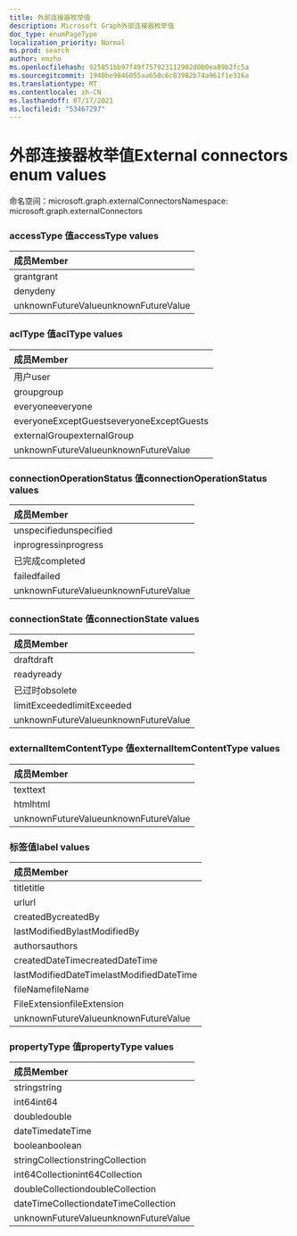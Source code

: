 ```yaml
---
title: 外部连接器枚举值
description: Microsoft Graph外部连接器枚举值
doc_type: enumPageType
localization_priority: Normal
ms.prod: search
author: emzho
ms.openlocfilehash: 925851bb97f49f757923112902d0b0ea89b2fc5a
ms.sourcegitcommit: 1940be9846055aa650c6c03982b74a961f1e316a
ms.translationtype: MT
ms.contentlocale: zh-CN
ms.lasthandoff: 07/17/2021
ms.locfileid: "53467297"
---
```

# <a name="external-connectors-enum-values"></a><span data-ttu-id="e6b82-103">外部连接器枚举值</span><span class="sxs-lookup"><span data-stu-id="e6b82-103">External connectors enum values</span></span>

<span data-ttu-id="e6b82-104">命名空间：microsoft.graph.externalConnectors</span><span class="sxs-lookup"><span data-stu-id="e6b82-104">Namespace: microsoft.graph.externalConnectors</span></span>

### <a name="accesstype-values"></a><span data-ttu-id="e6b82-105">accessType 值</span><span class="sxs-lookup"><span data-stu-id="e6b82-105">accessType values</span></span>

| <span data-ttu-id="e6b82-106">成员</span><span class="sxs-lookup"><span data-stu-id="e6b82-106">Member</span></span>
|:--------------
| <span data-ttu-id="e6b82-107">grant</span><span class="sxs-lookup"><span data-stu-id="e6b82-107">grant</span></span>
| <span data-ttu-id="e6b82-108">deny</span><span class="sxs-lookup"><span data-stu-id="e6b82-108">deny</span></span>
| <span data-ttu-id="e6b82-109">unknownFutureValue</span><span class="sxs-lookup"><span data-stu-id="e6b82-109">unknownFutureValue</span></span>

### <a name="acltype-values"></a><span data-ttu-id="e6b82-110">aclType 值</span><span class="sxs-lookup"><span data-stu-id="e6b82-110">aclType values</span></span>

| <span data-ttu-id="e6b82-111">成员</span><span class="sxs-lookup"><span data-stu-id="e6b82-111">Member</span></span>
|:--------------
| <span data-ttu-id="e6b82-112">用户</span><span class="sxs-lookup"><span data-stu-id="e6b82-112">user</span></span>
| <span data-ttu-id="e6b82-113">group</span><span class="sxs-lookup"><span data-stu-id="e6b82-113">group</span></span>
| <span data-ttu-id="e6b82-114">everyone</span><span class="sxs-lookup"><span data-stu-id="e6b82-114">everyone</span></span>
| <span data-ttu-id="e6b82-115">everyoneExceptGuests</span><span class="sxs-lookup"><span data-stu-id="e6b82-115">everyoneExceptGuests</span></span>
| <span data-ttu-id="e6b82-116">externalGroup</span><span class="sxs-lookup"><span data-stu-id="e6b82-116">externalGroup</span></span>
| <span data-ttu-id="e6b82-117">unknownFutureValue</span><span class="sxs-lookup"><span data-stu-id="e6b82-117">unknownFutureValue</span></span>


### <a name="connectionoperationstatus-values"></a><span data-ttu-id="e6b82-118">connectionOperationStatus 值</span><span class="sxs-lookup"><span data-stu-id="e6b82-118">connectionOperationStatus values</span></span>

| <span data-ttu-id="e6b82-119">成员</span><span class="sxs-lookup"><span data-stu-id="e6b82-119">Member</span></span>
|:--------------
| <span data-ttu-id="e6b82-120">unspecified</span><span class="sxs-lookup"><span data-stu-id="e6b82-120">unspecified</span></span>
| <span data-ttu-id="e6b82-121">inprogress</span><span class="sxs-lookup"><span data-stu-id="e6b82-121">inprogress</span></span>
| <span data-ttu-id="e6b82-122">已完成</span><span class="sxs-lookup"><span data-stu-id="e6b82-122">completed</span></span>
| <span data-ttu-id="e6b82-123">failed</span><span class="sxs-lookup"><span data-stu-id="e6b82-123">failed</span></span>
| <span data-ttu-id="e6b82-124">unknownFutureValue</span><span class="sxs-lookup"><span data-stu-id="e6b82-124">unknownFutureValue</span></span>

### <a name="connectionstate-values"></a><span data-ttu-id="e6b82-125">connectionState 值</span><span class="sxs-lookup"><span data-stu-id="e6b82-125">connectionState values</span></span>

|<span data-ttu-id="e6b82-126">成员</span><span class="sxs-lookup"><span data-stu-id="e6b82-126">Member</span></span>
|:--------------
| <span data-ttu-id="e6b82-127">draft</span><span class="sxs-lookup"><span data-stu-id="e6b82-127">draft</span></span>
| <span data-ttu-id="e6b82-128">ready</span><span class="sxs-lookup"><span data-stu-id="e6b82-128">ready</span></span>
| <span data-ttu-id="e6b82-129">已过时</span><span class="sxs-lookup"><span data-stu-id="e6b82-129">obsolete</span></span>
| <span data-ttu-id="e6b82-130">limitExceeded</span><span class="sxs-lookup"><span data-stu-id="e6b82-130">limitExceeded</span></span>
| <span data-ttu-id="e6b82-131">unknownFutureValue</span><span class="sxs-lookup"><span data-stu-id="e6b82-131">unknownFutureValue</span></span>

### <a name="externalitemcontenttype-values"></a><span data-ttu-id="e6b82-132">externalItemContentType 值</span><span class="sxs-lookup"><span data-stu-id="e6b82-132">externalItemContentType values</span></span>

| <span data-ttu-id="e6b82-133">成员</span><span class="sxs-lookup"><span data-stu-id="e6b82-133">Member</span></span>
|:--------------
| <span data-ttu-id="e6b82-134">text</span><span class="sxs-lookup"><span data-stu-id="e6b82-134">text</span></span>
| <span data-ttu-id="e6b82-135">html</span><span class="sxs-lookup"><span data-stu-id="e6b82-135">html</span></span>
| <span data-ttu-id="e6b82-136">unknownFutureValue</span><span class="sxs-lookup"><span data-stu-id="e6b82-136">unknownFutureValue</span></span>

### <a name="label-values"></a><span data-ttu-id="e6b82-137">标签值</span><span class="sxs-lookup"><span data-stu-id="e6b82-137">label values</span></span>

| <span data-ttu-id="e6b82-138">成员</span><span class="sxs-lookup"><span data-stu-id="e6b82-138">Member</span></span>
|:--------------
| <span data-ttu-id="e6b82-139">title</span><span class="sxs-lookup"><span data-stu-id="e6b82-139">title</span></span>
| <span data-ttu-id="e6b82-140">url</span><span class="sxs-lookup"><span data-stu-id="e6b82-140">url</span></span>
| <span data-ttu-id="e6b82-141">createdBy</span><span class="sxs-lookup"><span data-stu-id="e6b82-141">createdBy</span></span>
| <span data-ttu-id="e6b82-142">lastModifiedBy</span><span class="sxs-lookup"><span data-stu-id="e6b82-142">lastModifiedBy</span></span>
| <span data-ttu-id="e6b82-143">authors</span><span class="sxs-lookup"><span data-stu-id="e6b82-143">authors</span></span>
| <span data-ttu-id="e6b82-144">createdDateTime</span><span class="sxs-lookup"><span data-stu-id="e6b82-144">createdDateTime</span></span>
| <span data-ttu-id="e6b82-145">lastModifiedDateTime</span><span class="sxs-lookup"><span data-stu-id="e6b82-145">lastModifiedDateTime</span></span>
| <span data-ttu-id="e6b82-146">fileName</span><span class="sxs-lookup"><span data-stu-id="e6b82-146">fileName</span></span>
| <span data-ttu-id="e6b82-147">FileExtension</span><span class="sxs-lookup"><span data-stu-id="e6b82-147">fileExtension</span></span>
| <span data-ttu-id="e6b82-148">unknownFutureValue</span><span class="sxs-lookup"><span data-stu-id="e6b82-148">unknownFutureValue</span></span>

### <a name="propertytype-values"></a><span data-ttu-id="e6b82-149">propertyType 值</span><span class="sxs-lookup"><span data-stu-id="e6b82-149">propertyType values</span></span>

| <span data-ttu-id="e6b82-150">成员</span><span class="sxs-lookup"><span data-stu-id="e6b82-150">Member</span></span>
|:--------------
| <span data-ttu-id="e6b82-151">string</span><span class="sxs-lookup"><span data-stu-id="e6b82-151">string</span></span>
| <span data-ttu-id="e6b82-152">int64</span><span class="sxs-lookup"><span data-stu-id="e6b82-152">int64</span></span>
| <span data-ttu-id="e6b82-153">double</span><span class="sxs-lookup"><span data-stu-id="e6b82-153">double</span></span>
| <span data-ttu-id="e6b82-154">dateTime</span><span class="sxs-lookup"><span data-stu-id="e6b82-154">dateTime</span></span>
| <span data-ttu-id="e6b82-155">boolean</span><span class="sxs-lookup"><span data-stu-id="e6b82-155">boolean</span></span>
| <span data-ttu-id="e6b82-156">stringCollection</span><span class="sxs-lookup"><span data-stu-id="e6b82-156">stringCollection</span></span>
| <span data-ttu-id="e6b82-157">int64Collection</span><span class="sxs-lookup"><span data-stu-id="e6b82-157">int64Collection</span></span>
| <span data-ttu-id="e6b82-158">doubleCollection</span><span class="sxs-lookup"><span data-stu-id="e6b82-158">doubleCollection</span></span>
| <span data-ttu-id="e6b82-159">dateTimeCollection</span><span class="sxs-lookup"><span data-stu-id="e6b82-159">dateTimeCollection</span></span>
| <span data-ttu-id="e6b82-160">unknownFutureValue</span><span class="sxs-lookup"><span data-stu-id="e6b82-160">unknownFutureValue</span></span>

<!--
{
  "type": "#page.annotation",
  "namespace": "microsoft.graph.externalConnectors"
}
-->


